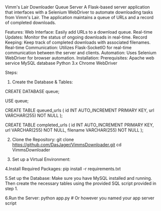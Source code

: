 Vimm's Lair Downloader Queue Server
A Flask-based server application that interfaces with a Selenium WebDriver to automate downloading tasks from Vimm's Lair. The application maintains a queue of URLs and a record of completed downloads.

Features:
Web Interface: Easily add URLs to a download queue.
Real-time Updates: Monitor the status of ongoing downloads in real-time.
Record Keeping: Keep track of completed downloads with associated filenames.
Real-time Communication: Utilizes Flask-SocketIO for real-time communication between the server and clients.
Automation: Uses Selenium WebDriver for browser automation.
Installation:
Prerequisites:
Apache web service
MySQL database
Python 3.x
Chrome WebDriver

Steps:

1. Create the Database & Tables:

CREATE DATABASE queue;

USE queue;

CREATE TABLE queued_urls (
    id INT AUTO_INCREMENT PRIMARY KEY,
    url VARCHAR(255) NOT NULL
);

CREATE TABLE completed_urls (
    id INT AUTO_INCREMENT PRIMARY KEY,
    url VARCHAR(255) NOT NULL,
    filename VARCHAR(255) NOT NULL
);


2. Clone the Repository:
    git clone https://github.com/DasJager/VimmsDownloader.git
    cd VimmsDownloader

3. Set up a Virtual Environment:


4.Install Required Packages:
    pip install -r requirements.txt


5.Set up the Database: Make sure you have MySQL installed and running. Then create the necessary tables using the provided SQL script provided in step 1.

6.Run the Server:
python app.py  # Or however you named your app server script


